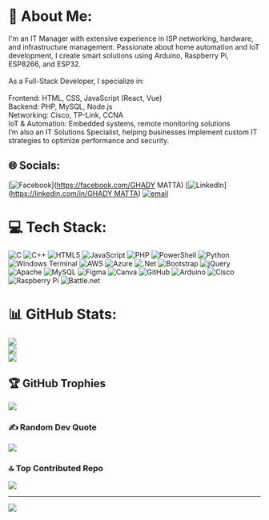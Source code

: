 # 💫 About Me:
I'm an IT Manager with extensive experience in ISP networking, hardware, and infrastructure management. Passionate about home automation and IoT development, I create smart solutions using Arduino, Raspberry Pi, ESP8266, and ESP32.<br><br>As a Full-Stack Developer, I specialize in:<br><br>Frontend: HTML, CSS, JavaScript (React, Vue)<br>Backend: PHP, MySQL, Node.js<br>Networking: Cisco, TP-Link, CCNA<br>IoT & Automation: Embedded systems, remote monitoring solutions<br>I’m also an IT Solutions Specialist, helping businesses implement custom IT strategies to optimize performance and security.


## 🌐 Socials:
[![Facebook](https://img.shields.io/badge/Facebook-%231877F2.svg?logo=Facebook&logoColor=white)](https://facebook.com/GHADY MATTA) [![LinkedIn](https://img.shields.io/badge/LinkedIn-%230077B5.svg?logo=linkedin&logoColor=white)]([https://linkedin.com/in/GHADY MATTA](https://www.linkedin.com/in/ghady-matta-a92a3b28b?lipi=urn%3Ali%3Apage%3Ad_flagship3_profile_view_base_contact_details%3BKk2GgrWFSDmweDJPPMCUsw%3D%3D)) [![email](https://img.shields.io/badge/Email-D14836?logo=gmail&logoColor=white)](mailto:ghady5255@gmail.com) 

# 💻 Tech Stack:
![C](https://img.shields.io/badge/c-%2300599C.svg?style=for-the-badge&logo=c&logoColor=white) ![C++](https://img.shields.io/badge/c++-%2300599C.svg?style=for-the-badge&logo=c%2B%2B&logoColor=white) ![HTML5](https://img.shields.io/badge/html5-%23E34F26.svg?style=for-the-badge&logo=html5&logoColor=white) ![JavaScript](https://img.shields.io/badge/javascript-%23323330.svg?style=for-the-badge&logo=javascript&logoColor=%23F7DF1E) ![PHP](https://img.shields.io/badge/php-%23777BB4.svg?style=for-the-badge&logo=php&logoColor=white) ![PowerShell](https://img.shields.io/badge/PowerShell-%235391FE.svg?style=for-the-badge&logo=powershell&logoColor=white) ![Python](https://img.shields.io/badge/python-3670A0?style=for-the-badge&logo=python&logoColor=ffdd54) ![Windows Terminal](https://img.shields.io/badge/Windows%20Terminal-%234D4D4D.svg?style=for-the-badge&logo=windows-terminal&logoColor=white) ![AWS](https://img.shields.io/badge/AWS-%23FF9900.svg?style=for-the-badge&logo=amazon-aws&logoColor=white) ![Azure](https://img.shields.io/badge/azure-%230072C6.svg?style=for-the-badge&logo=microsoftazure&logoColor=white) ![.Net](https://img.shields.io/badge/.NET-5C2D91?style=for-the-badge&logo=.net&logoColor=white) ![Bootstrap](https://img.shields.io/badge/bootstrap-%238511FA.svg?style=for-the-badge&logo=bootstrap&logoColor=white) ![jQuery](https://img.shields.io/badge/jquery-%230769AD.svg?style=for-the-badge&logo=jquery&logoColor=white) ![Apache](https://img.shields.io/badge/apache-%23D42029.svg?style=for-the-badge&logo=apache&logoColor=white) ![MySQL](https://img.shields.io/badge/mysql-4479A1.svg?style=for-the-badge&logo=mysql&logoColor=white) ![Figma](https://img.shields.io/badge/figma-%23F24E1E.svg?style=for-the-badge&logo=figma&logoColor=white) ![Canva](https://img.shields.io/badge/Canva-%2300C4CC.svg?style=for-the-badge&logo=Canva&logoColor=white) ![GitHub](https://img.shields.io/badge/github-%23121011.svg?style=for-the-badge&logo=github&logoColor=white) ![Arduino](https://img.shields.io/badge/-Arduino-00979D?style=for-the-badge&logo=Arduino&logoColor=white) ![Cisco](https://img.shields.io/badge/cisco-%23049fd9.svg?style=for-the-badge&logo=cisco&logoColor=black) ![Raspberry Pi](https://img.shields.io/badge/-Raspberry_Pi-C51A4A?style=for-the-badge&logo=Raspberry-Pi) ![Battle.net](https://img.shields.io/badge/battle.net-%2300AEFF.svg?style=for-the-badge&logo=battle.net&logoColor=white)
# 📊 GitHub Stats:
![](https://github-readme-stats.vercel.app/api?username=GHADY-MATTA&theme=dark&hide_border=false&include_all_commits=true&count_private=true)<br/>
![](https://github-readme-streak-stats.herokuapp.com/?user=GHADY-MATTA&theme=dark&hide_border=false)<br/>
![](https://github-readme-stats.vercel.app/api/top-langs/?username=GHADY-MATTA&theme=dark&hide_border=false&include_all_commits=true&count_private=true&layout=compact)

## 🏆 GitHub Trophies
![](https://github-profile-trophy.vercel.app/?username=GHADY-MATTA&theme=radical&no-frame=false&no-bg=true&margin-w=4)

### ✍️ Random Dev Quote
![](https://quotes-github-readme.vercel.app/api?type=horizontal&theme=radical)

### 🔝 Top Contributed Repo
![](https://github-contributor-stats.vercel.app/api?username=GHADY-MATTA&limit=5&theme=dark&combine_all_yearly_contributions=true)

---
[![](https://visitcount.itsvg.in/api?id=GHADY-MATTA&icon=0&color=0)](https://visitcount.itsvg.in)

<!-- Proudly created with GPRM ( https://gprm.itsvg.in ) -->
